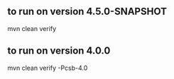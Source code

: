 ## to run on version 4.5.0-SNAPSHOT

mvn clean verify

## to run on version 4.0.0

mvn clean verify -Pcsb-4.0
